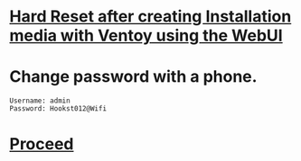 # [Hard Reset after creating Installation media with Ventoy using the WebUI](http://192.168.29.1/platform.cgi)
# Change password with a phone.
```
Username: admin
Password: Hookst012@Wifi
```
# [Proceed](https://github.com/hookstdev/OmniGuides/blob/omni/OS/Linux/Garuda-Linux.asus.md)
